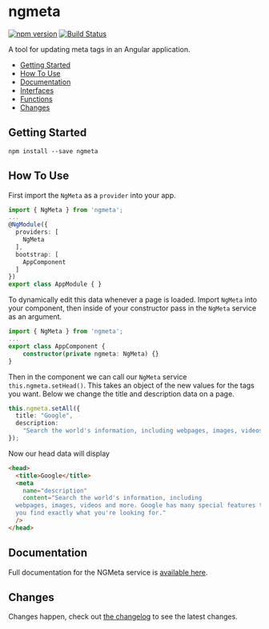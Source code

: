 # ngmeta

[![npm version](https://badge.fury.io/js/ngmeta.svg)](https://badge.fury.io/js/ngmeta) [![Build Status](https://travis-ci.com/MichaelSolati/ngmeta.svg?branch=master)](https://travis-ci.com/MichaelSolati/ngmeta)

A tool for updating meta tags in an Angular application.

- [Getting Started](#getting-started)
- [How To Use](#how-to-use)
- [Documentation](#documentation)
- [Interfaces](#interfaces)
- [Functions](#functions)
- [Changes](#changes)

## Getting Started

```
npm install --save ngmeta
```

## How To Use

First import the `NgMeta` as a `provider` into your app.

```typescript
import { NgMeta } from 'ngmeta';
...
@NgModule({
  providers: [
    NgMeta
  ],
  bootstrap: [
    AppComponent
  ]
})
export class AppModule { }
```

To dynamically edit this data whenever a page is loaded. Import `NgMeta` into your component, then inside of your constructor pass in the `NgMeta` service as an argument.

```typescript
import { NgMeta } from 'ngmeta';
...
export class AppComponent {
    constructor(private ngmeta: NgMeta) {}
}
```

Then in the component we can call our `NgMeta` service `this.ngmeta.setHead()`. This takes an object of the new values for the tags you want. Below we change the title and description data on a page.

```typescript
this.ngmeta.setAll({
  title: "Google",
  description:
    "Search the world's information, including webpages, images, videos and more. Google has many special features to help you find exactly what you're looking for.",
});
```

Now our head data will display

```html
<head>
  <title>Google</title>
  <meta
    name="description"
    content="Search the world's information, including
  webpages, images, videos and more. Google has many special features to help
  you find exactly what you're looking for."
  />
</head>
```

## Documentation

Full documentation for the NGMeta service is [available here](https://ngmeta.michaelsolati.com).

## Changes

Changes happen, check out [the changelog](https://github.com/MichaelSolati/ngmeta/blob/master/CHANGELOG.md) to see the latest changes.
